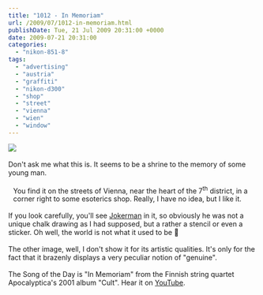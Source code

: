 ```yaml
---
title: "1012 - In Memoriam"
url: /2009/07/1012-in-memoriam.html
publishDate: Tue, 21 Jul 2009 20:31:00 +0000
date: 2009-07-21 20:31:00
categories: 
  - "nikon-851-8"
tags: 
  - "advertising"
  - "austria"
  - "graffiti"
  - "nikon-d300"
  - "shop"
  - "street"
  - "vienna"
  - "wien"
  - "window"
---
```

<a href="https://d25zfm9zpd7gm5.cloudfront.net/1200x1200/2009/20090721_163837_ps.jpg" target="_blank"><img src="https://d25zfm9zpd7gm5.cloudfront.net/0600x0600/2009/20090721_163837_ps.jpg"/></a><br/><br/>Don't ask me what this is. It seems to be a shrine to the memory of some young man. <br/><br/><a href="https://d25zfm9zpd7gm5.cloudfront.net/1200x1200/2009/20090721_081706_ps.jpg" target="_blank"><img alt="" border="0" src="https://d25zfm9zpd7gm5.cloudfront.net/0150x0150/2009/20090721_081706_ps.jpg" style="margin: 10pt 10px 10px 0pt; float: left;"/></a> You find it on the streets of Vienna, near the heart of the 7<sup>th</sup> district, in a corner right to some esoterics shop. Really, I have no idea, but I like it.<br/><br/> If you look carefully, you'll see <a href="/2008/04/543-jokerman.html" target="_blank">Jokerman</a> in it, so obviously he was not a unique chalk drawing as I had supposed, but a rather a stencil or even a sticker. Oh well, the world is not what it used to be 🙂<br/> <br/>The other image, well, I don't show it for its artistic qualities. It's only for the fact that it brazenly displays a very peculiar notion of "genuine". <br/><br/>The Song of the Day is "In Memoriam" from the Finnish string quartet Apocalyptica's 2001 album "Cult". Hear it on <a href="http://www.youtube.com/watch?v=ARI4bMhvem0" target="_blank">YouTube</a>.
